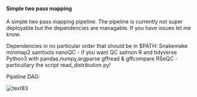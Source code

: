 #### Simple two pass mapping

A simple two pass mapping pipeline.
The pipeline is currently not super deployable but the dependencies are managable.
If you have issues let me know.

Dependencies in no particular order that should be in $PATH:
Snakemake
minimap2
samtools
nanoQC - if you want QC
salmon
R and tidyverse
Python3 with pandas,numpy,argparse
gffread & gffcompare 
RSeQC - particullary the script read_distribution.py!

Pipeline DAG:

![text83](https://github.com/liscruk/two_pass_np/assets/48765886/76e76934-887c-453c-b7c0-dc9d90e8a0ae)



